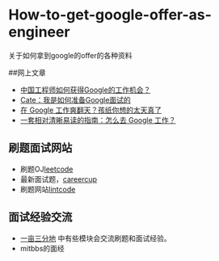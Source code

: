 # How-to-get-google-offer-as-engineer
关于如何拿到google的offer的各种资料     

##网上文章     
- [中国工程师如何获得Google的工作机会？](https://100offer.com/blog/posts/43)    
- [Cate：我是如何准备Google面试的](http://blog.jobbole.com/18040/)
- [在 Google 工作爽翻天？孩纸你想的太天真了](http://www.ipc.me/workng-in-google.html)   
- [一套相对清晰易读的指南：怎么去 Google 工作？](http://daily.zhihu.com/story/3968739)  

## 刷题面试网站    
- 刷题OJ[leetcode](https://leetcode.com/)   
- 最新面试题，[careercup](https://www.careercup.com/)    
- 刷题网站[lintcode](http://www.lintcode.com/zh-cn/)    

## 面试经验交流    
- [一亩三分地](http://www.1point3acres.com/bbs/) 中有些模块会交流刷题和面试经验。    
- mitbbs的面经   


